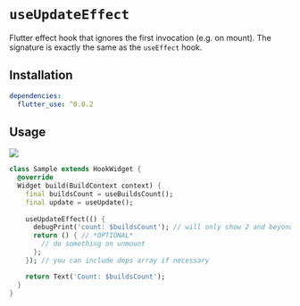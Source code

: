 # `useUpdateEffect`

Flutter effect hook that ignores the first invocation (e.g. on mount). The signature is exactly the same as the `useEffect` hook.

## Installation

```yaml
dependencies:
  flutter_use: ^0.0.2
```

## Usage

[![](https://img.shields.io/badge/demo-%20%20%20%F0%9F%9A%80-green.svg)]((https://dartpad.dev/?id=724fee007fe78419fde61f185b83095b&null_safety=true))

```dart
class Sample extends HookWidget {
  @override
  Widget build(BuildContext context) {
    final buildsCount = useBuildsCount();
    final update = useUpdate();
    
    useUpdateEffect(() {
      debugPrint('count: $buildsCount'); // will only show 2 and beyond
      return () { // *OPTIONAL*
        // do something on unmount
      };
    }); // you can include deps array if necessary

    return Text('Count: $buildsCount');
  }
}
```
